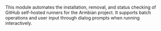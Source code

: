 This module automates the installation, removal, and status checking of GitHub self-hosted runners for the Armbian project. It supports batch operations and user input through dialog prompts when running interactively.
